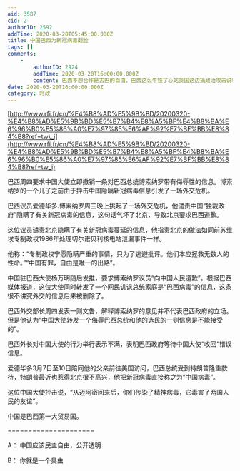 ```yaml
---
aid: 3587
cid: 2
authorID: 2592
addTime: 2020-03-20T05:45:00.000Z
title: 中国巴西为新冠病毒翻脸
tags: []
comments:
    -
        authorID: 2924
        addTime: 2020-03-20T16:00:00.000Z
        content: 巴西不想合作是古巴的自由，巴西这么牛铁了心站美国这边搞政治攻击说明医疗物资不缺，有种别合作。
date: 2020-03-20T16:00:00.000Z
category: 时政
---
```


[http://www.rfi.fr/cn/%E4%B8%AD%E5%9B%BD/20200320-%E4%B8%AD%E5%9B%BD%E5%B7%B4%E8%A5%BF%E4%B8%BA%E6%96%B0%E5%86%A0%E7%97%85%E6%AF%92%E7%BF%BB%E8%84%B8?ref=tw\_i](http://www.rfi.fr/cn/%E4%B8%AD%E5%9B%BD/20200320-%E4%B8%AD%E5%9B%BD%E5%B7%B4%E8%A5%BF%E4%B8%BA%E6%96%B0%E5%86%A0%E7%97%85%E6%AF%92%E7%BF%BB%E8%84%B8?ref=tw_i)

巴西周四要求中国大使立即撤销一条对巴西总统博索纳罗带有侮辱性的信息。博索纳罗的一个儿子之前由于抨击中国隐瞒新冠病毒信息引发了一场外交危机。

巴西议员爱德华多.博索纳罗周三晚上挑起了一场外交危机，他谴责中国“独裁政府”隐瞒了有关新冠病毒的信息，这句话气坏了北京，导致北京要求巴西道歉。

这位议员谴责北京隐瞒了有关新冠病毒蔓延的信息，他指责北京的做法如同前苏维埃专制政权1986年处理切尔诺贝利核电站泄漏事件一样。

他称：“专制政权宁愿隐瞒严重的事情，只为了逃避批评。他们本应拯救无数人的性命。”“中国有罪，自由是唯一的出路”。

中国驻巴西大使杨万明随后发推，要求博索纳罗议员“向中国人民道歉”。根据巴西媒体报道，这位大使同时转发了一个网民讥讽总统家庭是“巴西病毒”的信息，这条很不讲究外交的信息后来被删除了。

巴西外交部长周四发表一则文告，解释博索纳罗的意见并不代表巴西政府的立场。但是他认为“中国大使转发一个侮辱巴西总统和他的选民的一则信息是不能接受的”。

巴西外长对中国大使的行为举行表示不满，表明巴西政府等待中国大使“收回”错误信息。

爱德华多3月7日至10日陪同他的父亲前往美国访问，巴西总统受到特朗普隆重款待，特朗普最近也惹得北京很不高兴，他把新冠病毒直接称之为“中国病毒”。

这位中国大使抨击说，“从迈阿密回来后，你们传染了精神病毒，它毒害了两国人民的友谊”。

中国是巴西第一大贸易国。

\=====================

A： 中国应该民主自由，公开透明

B： 你就是一个臭虫

